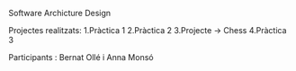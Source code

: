 Software Archicture Design

Projectes realitzats:
  1.Pràctica 1
  2.Pràctica 2
  3.Projecte -> Chess
  4.Pràctica 3

Participants : Bernat Ollé i Anna Monsó
